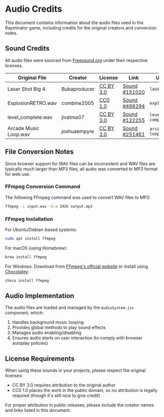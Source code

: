 # Audio Credits

This document contains information about the audio files used in the Rayminator game, including credits for the original creators and conversion notes.

## Sound Credits

All audio files were sourced from [Freesound.org](https://freesound.org) under their respective licenses.

| Original File | Creator | License | Link | Used As |
|---------------|---------|---------|------|---------|
| Laser Shot Big 4 | Bubaproducer | [CC BY 3.0](https://creativecommons.org/licenses/by/3.0/) | [Sound #151020](https://freesound.org/people/bubaproducer/sounds/151020/) | `laser.mp3` |
| ExplosionRETRO.wav | combine2005 | [CC0 1.0](https://creativecommons.org/publicdomain/zero/1.0/) | [Sound #488294](https://freesound.org/people/combine2005/sounds/488294/) | `explosion.mp3` |
| level_complete.wav | jivatma07 | [CC BY 3.0](https://creativecommons.org/licenses/by/3.0/) | [Sound #122255](https://freesound.org/people/jivatma07/sounds/122255/) | `level-complete.mp3` |
| Arcade Music Loop.wav | joshuaempyre | [CC BY 3.0](https://creativecommons.org/licenses/by/3.0/) | [Sound #251461](https://freesound.org/people/joshuaempyre/sounds/251461/) | `arcade-loop.mp3` |

## File Conversion Notes

Since browser support for WAV files can be inconsistent and WAV files are typically much larger than MP3 files, all audio was converted to MP3 format for web use.

### FFmpeg Conversion Command

The following FFmpeg command was used to convert WAV files to MP3:

```bash
ffmpeg -i input.wav -b:a 192k output.mp3
```

### FFmpeg Installation

For Ubuntu/Debian-based systems:

```bash
sudo apt install ffmpeg
```

For macOS (using Homebrew):

```bash
brew install ffmpeg
```

For Windows:
Download from [FFmpeg's official website](https://ffmpeg.org/download.html) or install using [Chocolatey](https://chocolatey.org/):

```powershell
choco install ffmpeg
```

## Audio Implementation

The audio files are loaded and managed by the `AudioSystem.jsx` component, which:

1. Handles background music looping
2. Provides global methods to play sound effects
3. Manages audio enabling/disabling
4. Ensures audio starts on user interaction (to comply with browser autoplay policies)

## License Requirements

When using these sounds in your projects, please respect the original licenses:

- CC BY 3.0 requires attribution to the original author
- CC0 1.0 places the work in the public domain, so no attribution is legally required (though it's still nice to give credit)

For proper attribution in public releases, please include the creator names and links listed in this document.